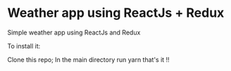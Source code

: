 # Weather app using ReactJs + Redux
Simple weather app using ReactJs and Redux

To install it:

Clone this repo;
In the main directory run yarn
that's it !!
